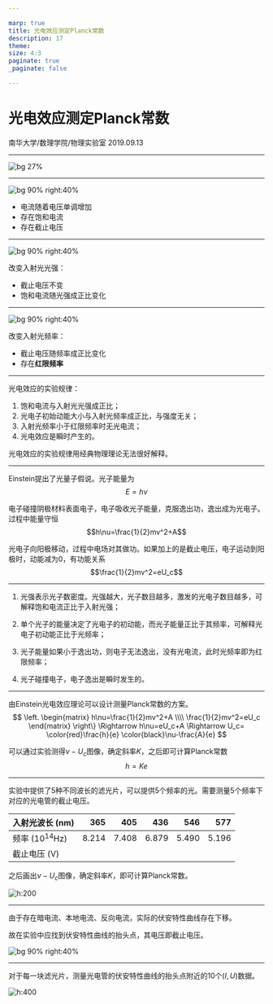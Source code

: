 ```yaml
---

marp: true
title: 光电效应测定Planck常数
description: 17
theme:
size: 4:3
paginate: true
_paginate: false

---
```


# <!--fit--> 光电效应测定Planck常数
$$$$
$$$$
$$$$

南华大学/数理学院/物理实验室
2019.09.13

---

![bg 27%](https://raw.githubusercontent.com/1981hli/physlab/master/17/fig1.png)

---

![bg 90% right:40%](https://raw.githubusercontent.com/1981hli/physlab/master/17/fig2.png)

- 电流随着电压单调增加
- 存在饱和电流
- 存在截止电压

---

![bg 90% right:40%](https://raw.githubusercontent.com/1981hli/physlab/master/17/fig3.png)

改变入射光光强：
- 截止电压不变
- 饱和电流随光强成正比变化

---

![bg 90% right:40%](https://raw.githubusercontent.com/1981hli/physlab/master/17/fig4.png)

改变入射光频率：
- 截止电压随频率成正比变化
- 存在**红限频率**

---

光电效应的实验规律：
1.  饱和电流与入射光光强成正比；
2. 光电子初始动能大小与入射光频率成正比，与强度无关；
3. 入射光频率小于红限频率时无光电流；
4. 光电效应是瞬时产生的。
$$$$
$$$$
$$$$
$$$$

光电效应的实验规律用经典物理理论无法很好解释。

---

Einstein提出了光量子假说。光子能量为
$$E=h \nu$$

电子碰撞阴极材料表面电子，电子吸收光子能量，克服逸出功，逸出成为光电子。过程中能量守恒
$$h\nu=\frac{1}{2}mv^2+A$$

光电子向阳极移动，过程中电场对其做功。如果加上的是截止电压，电子运动到阳极时，动能减为0，有功能关系
$$\frac{1}{2}mv^2=eU_c$$

---

1. 光强表示光子数密度。光强越大，光子数目越多，激发的光电子数目越多，可解释饱和电流正比于入射光强；
$$$$
$$$$

2. 单个光子的能量决定了光电子的初动能，而光子能量正比于其频率，可解释光电子初动能正比于光频率；
$$$$
$$$$

3. 光子能量如果小于逸出功，则电子无法逸出，没有光电流，此时光频率即为红限频率；
$$$$
$$$$

4. 光子碰撞电子，电子逸出是瞬时发生的。

---

由Einstein光电效应理论可以设计测量Planck常数的方案。
$$$$
$$$$
$$
\left.
\begin{matrix}
h\nu=\frac{1}{2}mv^2+A \\\\
\frac{1}{2}mv^2=eU_c
\end{matrix}
\right\}
\Rightarrow h\nu=eU_c+A
\Rightarrow U_c= \color{red}\frac{h}{e} \color{black}\nu-\frac{A}{e}
$$
$$$$
$$$$

可以通过实验测得$\nu-U_c$图像，确定斜率$K$，之后即可计算Planck常数
$$h=Ke$$

---

实验中提供了5种不同波长的滤光片，可以提供5个频率的光。需要测量5个频率下对应的光电管的截止电压。

| 入射光波长 (nm)          |   365 |   405 |   436 |   546 |   577 |
| :----------------------- | ----: | ----: | ----: | ----: | ----: |
| 频率 ($10^{14}$Hz) | 8.214 | 7.408 | 6.879 | 5.490 | 5.196 |
| 截止电压 (V)             |       |       |       |       |       |

之后画出$\nu-U_c$图像，确定斜率$K$，即可计算Planck常数。

![h:200](https://raw.githubusercontent.com/1981hli/physlab/master/17/fig6.png)

---

由于存在暗电流、本地电流、反向电流，实际的伏安特性曲线存在下移。

故在实验中应找到伏安特性曲线的抬头点，其电压即截止电压。

![bg 90% right:40%](https://raw.githubusercontent.com/1981hli/physlab/master/17/fig5.png)

---

对于每一块滤光片，测量光电管的伏安特性曲线的抬头点附近的10个$(I,U)$数据。

![h:400](https://raw.githubusercontent.com/1981hli/physlab/master/17/fig7.png)
